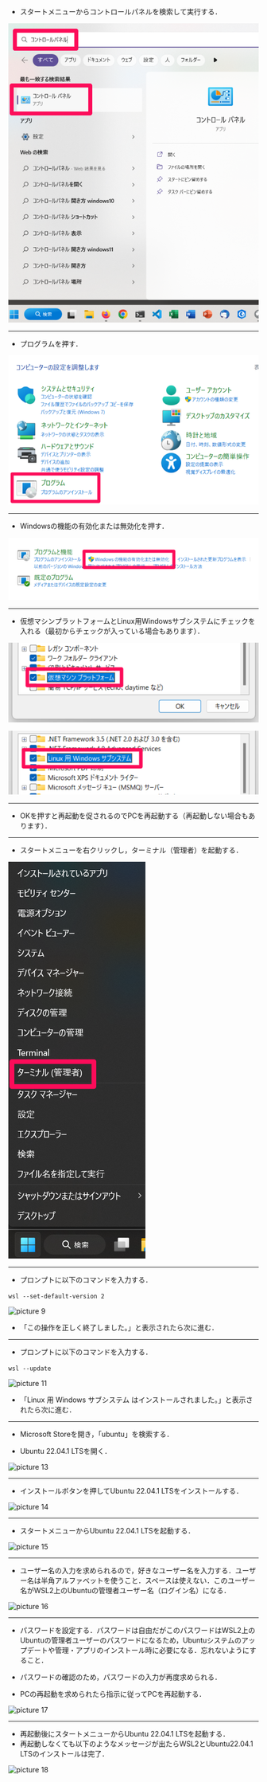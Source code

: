 * スタートメニューからコントロールパネルを検索して実行する．

![picture 1](images/windows11_wsl2_install/20230319_085237.png)  

---

* プログラムを押す．

![picture 3](images/windows11_wsl2_install/20230319_085415.png)  

---

* Windowsの機能の有効化または無効化を押す．

![picture 4](images/windows11_wsl2_install/20230319_085436.png)  

---

* 仮想マシンプラットフォームとLinux用Windowsサブシステムにチェックを入れる（最初からチェックが入っている場合もあります）．

![picture 5](images/windows11_wsl2_install/20230319_085502.png)  

![picture 6](images/windows11_wsl2_install/20230319_085510.png)  

---

* OKを押すと再起動を促されるのでPCを再起動する（再起動しない場合もあります）．

---

* スタートメニューを右クリックし，ターミナル（管理者）を起動する．

![picture 7](images/windows11_wsl2_install/20230319_085530.png)  

---

* プロンプトに以下のコマンドを入力する．

```wsl --set-default-version 2```

![picture 9](images/windows11_wsl2_install/20230319_085601.png)  

* 「この操作を正しく終了しました。」と表示されたら次に進む．

---

* プロンプトに以下のコマンドを入力する．

```wsl --update```

![picture 11](images/windows11_wsl2_install/20230319_085631.png)  

* 「Linux 用 Windows サブシステム はインストールされました。」と表示されたら次に進む．

---

* Microsoft Storeを開き，「ubuntu」を検索する．

* Ubuntu 22.04.1 LTSを開く．

![picture 13](images/windows11_wsl2_install/20230319_085658.png)  

---

* インストールボタンを押してUbuntu 22.04.1 LTSをインストールする．

![picture 14](images/windows11_wsl2_install/20230319_085714.png)  

---

* スタートメニューからUbuntu 22.04.1 LTSを起動する．

![picture 15](images/windows11_wsl2_install/20230319_085730.png)  

---

* ユーザー名の入力を求められるので，好きなユーザー名を入力する．ユーザー名は半角アルファベットを使うこと．スペースは使えない．このユーザー名がWSL2上のUbuntuの管理者ユーザー名（ログイン名）になる．

![picture 16](images/windows11_wsl2_install/20230319_085745.png)  

---

* パスワードを設定する．パスワードは自由だがこのパスワードはWSL2上のUbuntuの管理者ユーザーのパスワードになるため，Ubuntuシステムのアップデートや管理・アプリのインストール時に必要になる．忘れないようにすること．

* パスワードの確認のため，パスワードの入力が再度求められる．
* PCの再起動を求められたら指示に従ってPCを再起動する．

![picture 17](images/windows11_wsl2_install/20230319_085805.png)  

---

* 再起動後にスタートメニューからUbuntu 22.04.1 LTSを起動する．
* 再起動しなくても以下のようなメッセージが出たらWSL2とUbuntu22.04.1 LTSのインストールは完了．

![picture 18](images/windows11_wsl2_install/20230319_085825.png)  
